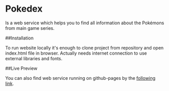 # Pokedex

Is a web service which helps you to find all information about the Pokémons from main game series.


##Installation

To run website locally it's enough to clone project from repository and open index.html file in browser. Actually needs internet connection to use external libraries and fonts.

##Live Preview

You can also find web service running on github-pages by the [following link](http://tktsh.github.io/pokedex/).

